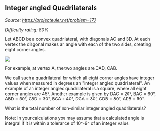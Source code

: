 Integer angled Quadrilaterals
-----------------------------

*Source: https://projecteuler.net/problem=177*


*Difficulty rating: 80%*

Let ABCD be a convex quadrilateral, with diagonals AC and BD. At each
vertex the diagonal makes an angle with each of the two sides, creating
eight corner angles.

![](project/images/p177_quad.gif)

For example, at vertex A, the two angles are CAD, CAB.

We call such a quadrilateral for which all eight corner angles have
integer values when measured in degrees an "integer angled
quadrilateral". An example of an integer angled quadrilateral is a
square, where all eight corner angles are 45°. Another example is given
by DAC = 20°, BAC = 60°, ABD = 50°, CBD = 30°, BCA = 40°, DCA = 30°, CDB
= 80°, ADB = 50°.

What is the total number of non-similar integer angled quadrilaterals?

Note: In your calculations you may assume that a calculated angle is
integral if it is within a tolerance of 10^-9^ of an integer value.
